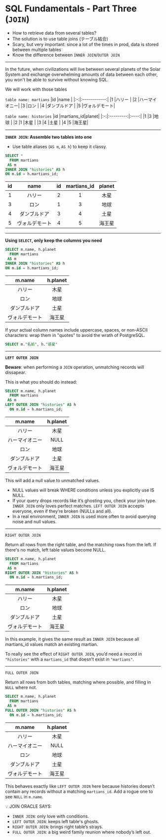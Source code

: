 # SQL Fundamentals - Part Three (`JOIN`)

- How to retrieve data from several tables?
- The solution is to use table joins (テーブル結合)
- Scary, but very important: since a lot of the times in prod, data is stored between multiple tables
- Know the difference between `INNER JOIN`/`OUTER JOIN`

---

In the future, when civilizations will live between several planets of the Solar System and exchange overwhelming amounts of data between each other, you won't be able to survive without knowing SQL.

We will work with those tables

`table name: martians`
|id |name  |
|:-:|:------------:|
|1  |ハリー        |
|2  |ハーマイオニー|
|3  |ロン          |
|4  |ダンブルドア  |
|5  |ヴォルデモート|

`table name: histories`
|id |martians_id|planet|
|:-:|:---------:|:----:|
|1  |3          |地球  |
|2  |1          |木星  |
|3  |4          |土星  |
|4  |5          |海王星|

---

**`INNER JOIN`: Assemble two tables into one**

- Use table aliases (`AS m`, `AS h`) to keep it classy.

```sql
SELECT *
  FROM martians
 AS m
INNER JOIN "histories" AS h
ON m.id = h.martians_id;
```

|id |name          |id  |martians_id|planet|
|:-:|:------------:|:--:|:---------:|:----:|
|1  |ハリー        |2   |1          |木星  |
|3  |ロン          |1   |3          |地球  |
|4  |ダンブルドア  |3   |4          |土星  |
|5  |ヴォルデモート|4   |5          |海王星|

---

**Using `SELECT`, only keep the columns you need**

```sql
SELECT m.name, h.planet
  FROM martians
 AS m
INNER JOIN "histories" AS h
ON m.id = h.martians_id;
```

|m.name        |h.planet|
|:------------:|:------:|
|ハリー        |木星    |
|ロン          |地球    |
|ダンブルドア  |土星    |
|ヴォルデモート|海王星  |

If your actual column names include uppercase, spaces, or non-ASCII characters: wrap them in "quotes" to avoid the wrath of PostgreSQL.

```sql
SELECT m."名前", h."惑星"
```

---

**`LEFT OUTER JOIN`**


**Beware**: when performing a `JOIN` operation, unmatching records will dissapear.

This is what you should do instead:

```sql
SELECT m.name, h.planet
  FROM martians
 AS m
LEFT OUTER JOIN "histories" AS h
  ON m.id = h.martians_id;
```

|m.name        |h.planet|
|:------------:|:------:|
|ハリー        |木星    |
|ハーマイオニー|NULL    |
|ロン          |地球    |
|ダンブルドア  |土星    |
|ヴォルデモート|海王星  |

This will add a null value to unmatched values.

- NULL values will break WHERE conditions unless you explicitly use IS NULL.
- If your query drops records like it’s ghosting you, check your join type. `INNER JOIN` only loves perfect matches. `LEFT OUTER JOIN` accepts everyone, even if they’re broken (NULLs and all).
- In a real environment, `INNER JOIN` is used more often to avoid querying noise and null values.
 
---

`RIGHT OUTER JOIN`

Return all rows from the right table, and the matching rows from the left. If there's no match, left table values become NULL.

```sql
SELECT m.name, h.planet
  FROM martians
 AS m
RIGHT OUTER JOIN "histories" AS h
  ON m.id = h.martians_id;
```

|m.name        |h.planet|
|:------------:|:------:|
|ハリー        |木星    |
|ロン          |地球    |
|ダンブルドア  |土星    |
|ヴォルデモート|海王星  |

In this example, it gives the same result as `INNER JOIN` because all martians_id values match an existing martian.

To really see the effect of `RIGHT OUTER JOIN`, you’d need a record in `"histories"` with a `martians_id` that doesn’t exist in `"martians"`.


---

`FULL OUTER JOIN`

Return all rows from both tables, matching where possible, and filling in `NULL` where not.

```sql
SELECT m.name, h.planet
  FROM martians
 AS m
FULL OUTER JOIN "histories" AS h
  ON m.id = h.martians_id;
```

|m.name        |h.planet|
|:------------:|:------:|
|ハリー        |木星    |
|ハーマイオニー|NULL    |
|ロン          |地球    |
|ダンブルドア  |土星    |
|ヴォルデモート|海王星  |

This behaves exactly like `LEFT OUTER JOIN` here because histories doesn’t contain any records without a matching `martians_id`. Add a rogue one to see `NULL` in `m.name`.

💡 JOIN ORACLE SAYS:
- `INNER JOIN`: only love with conditions.
- `LEFT OUTER JOIN`: keeps left table's ghosts.
- `RIGHT OUTER JOIN`: brings right table’s strays.
- `FULL OUTER JOIN`: a big weird family reunion where nobody’s left out.
